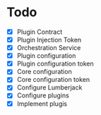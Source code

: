 # Todo

- [x] Plugin Contract
- [x] Plugin Injection Token
- [x] Orchestration Service
- [x] Plugin configuration
- [x] Plugin configuration token
- [x] Core configuration
- [x] Core configuration token
- [x] Configure Lumberjack
- [x] Configure plugins
- [x] Implement plugis
